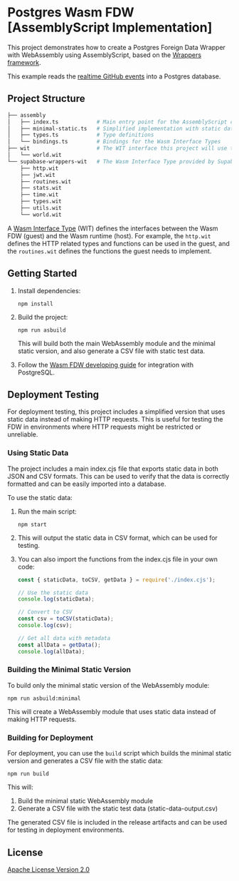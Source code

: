 # Postgres Wasm FDW [AssemblyScript Implementation]

This project demonstrates how to create a Postgres Foreign Data Wrapper with WebAssembly using AssemblyScript, based on the [Wrappers framework](https://github.com/supabase/wrappers).

This example reads the [realtime GitHub events](https://api.github.com/events) into a Postgres database.

## Project Structure

```bash
├── assembly
│   ├── index.ts            # Main entry point for the AssemblyScript code
│   ├── minimal-static.ts   # Simplified implementation with static data
│   ├── types.ts            # Type definitions
│   └── bindings.ts         # Bindings for the Wasm Interface Types
├── wit                     # The WIT interface this project will use to build the Wasm package
│   └── world.wit
└── supabase-wrappers-wit   # The Wasm Interface Type provided by Supabase
    ├── http.wit
    ├── jwt.wit
    ├── routines.wit
    ├── stats.wit
    ├── time.wit
    ├── types.wit
    ├── utils.wit
    └── world.wit
```

A [Wasm Interface Type](https://github.com/bytecodealliance/wit-bindgen) (WIT) defines the interfaces between the Wasm FDW (guest) and the Wasm runtime (host). For example, the `http.wit` defines the HTTP related types and functions can be used in the guest, and the `routines.wit` defines the functions the guest needs to implement.

## Getting Started

1. Install dependencies:
   ```
   npm install
   ```

2. Build the project:
   ```
   npm run asbuild
   ```
   This will build both the main WebAssembly module and the minimal static version, and also generate a CSV file with static test data.

3. Follow the [Wasm FDW developing guide](https://fdw.dev/guides/create-wasm-wrapper/) for integration with PostgreSQL.

## Deployment Testing

For deployment testing, this project includes a simplified version that uses static data instead of making HTTP requests. This is useful for testing the FDW in environments where HTTP requests might be restricted or unreliable.

### Using Static Data

The project includes a main index.cjs file that exports static data in both JSON and CSV formats. This can be used to verify that the data is correctly formatted and can be easily imported into a database.

To use the static data:

1. Run the main script:
   ```
   npm start
   ```

2. This will output the static data in CSV format, which can be used for testing.

3. You can also import the functions from the index.cjs file in your own code:
   ```javascript
   const { staticData, toCSV, getData } = require('./index.cjs');
   
   // Use the static data
   console.log(staticData);
   
   // Convert to CSV
   const csv = toCSV(staticData);
   console.log(csv);
   
   // Get all data with metadata
   const allData = getData();
   console.log(allData);
   ```

### Building the Minimal Static Version

To build only the minimal static version of the WebAssembly module:

```
npm run asbuild:minimal
```

This will create a WebAssembly module that uses static data instead of making HTTP requests.

### Building for Deployment

For deployment, you can use the `build` script which builds the minimal static version and generates a CSV file with the static data:

```
npm run build
```

This will:
1. Build the minimal static WebAssembly module
2. Generate a CSV file with the static test data (static-data-output.csv)

The generated CSV file is included in the release artifacts and can be used for testing in deployment environments.

## License

[Apache License Version 2.0](./LICENSE) 